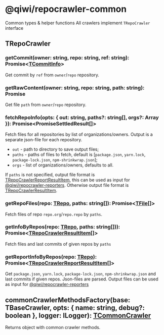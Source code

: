 # @qiwi/repocrawler-common
Common types & helper functions
All crawlers implement `TRepoCrawler` interface

## TRepoCrawler
### getCommit(owner: string, repo: string, ref: string): Promise<[TCommitInfo](./src/main/ts/types/crawler.ts#L6)>
Get commit by `ref` from `owner`/`repo` repository.
### getRawContent(owner: string, repo: string, path: string): Promise<string>
Get file `path` from `owner`/`repo` repository.
### fetchRepoInfo(opts: { out: string, paths?: string[], orgs?: Array<string> }): Promise<PromiseSettledResult<void>[]>
Fetch files for all repositories by list of organizations/owners. Output is a separate json-file for each repository.
- `out` - path to directory to save output files;
- `paths` - paths of files to fetch, default is [`package.json`, `yarn.lock`, `package-lock.json`, `npm-shrinkwrap.json`];
- `orgs` - list of organizations/owners, defaults to all.

If `paths` is not specified, output file format is [TRepoCrawlerReportResultItem](./src/main/ts/types/crawler.ts#L39), this can be used as input for [@qiwi/repocrawler-reporters](../reporters).
Otherwise output file format is [TRepoCrawlerResultItem](./src/main/ts/types/crawler.ts#L35).
### getRepoFiles(repo: [TRepo](./src/main/ts/types/crawler.ts#L56), paths: string[]): Promise<[TFile](./src/main/ts/types/crawler.ts#L25)[]>
Fetch files of repo `repo.org`/`repo.repo` by `paths`.
### getInfoByRepos(repo: [TRepo](./src/main/ts/types/crawler.ts#L56), paths: string[])): Promise<[TRepoCrawlerResultItem](./src/main/ts/types/crawler.ts#L35)[]>
Fetch files and last commits of given repos by `paths`
### getReportInfoByRepos(repo: [TRepo](./src/main/ts/types/crawler.ts#L56)): Promise<[TRepoCrawlerReportResultItem](./src/main/ts/types/crawler.ts#L39)[]>
Get `package.json`, `yarn.lock`, `package-lock.json`, `npm-shrinkwrap.json` and last commits if given repos. Json-files are parsed.
Output files can be used as input for [@qiwi/repocrawler-reporters](../reporters)
## commonCrawlerMethodsFactory(base: TBaseCrawler, opts: { name: string, debug?: boolean }, logger: ILogger): [TCommonCrawler](./src/main/ts/types/crawler.ts#L61)
Returns object with common crawler methods.
